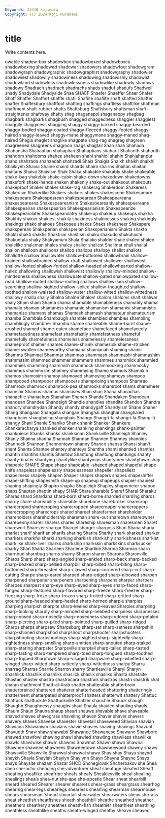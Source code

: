 ```yaml
---
Keywords: 23440 kojimura
Copyright: (C) 2024 Koji Murakami
---
```


# title

Write contents here.



owable shadow-box shadowbox shadowboxed shadowboxes shadowboxing shadowed shadower shadowers shadowfoot
shadowgram shadowgraph shadowgraphic shadowgraphist shadowgraphy shadowier shadowiest shadowily shadowiness shadowing
shadowishly shadowist shadowland shadowless shadowlessness shadowlike shadowly shadows shadowy Shadrach
shadrach shadrachs shads shaduf shadufs Shadwell shady Shadydale Shadyside Shae
SHAEF Shaefer Shaeffer Shaer Shafer Shaff Shaffer Shaffert shaffle shafii
Shafiite shafiite shaft shafted Shafter shafter Shaftesbury shaftfoot shafting shaftings
shaftless shaftlike shaftman shaftment shaft-rubber shafts Shaftsburg Shaftsbury shaftsman shaft-straightener
shaftway shafty shag shaganappi shaganappy shagbag shagbark shagbarks shagbush shagged
shaggedness shaggier shaggiest shaggily shagginess shagging shaggy shaggy-barked shaggy-bearded shaggy-bodied
shaggy-coated shaggy-fleeced shaggy-footed shaggy-haired shaggy-leaved shaggy-mane shaggymane shaggy-maned shag-haired Shagia
shaglet shaglike shagpate shag-rag shagrag shagreen shagreened shagreens shagroon shags
shagtail Shah shah Shahada Shahansha Shahaptian shahaptian Shahaptians shaharit Shaharith
shaharith shahdom shahdoms shahee shaheen shahi shahidi shahin Shahjahanpur shahs
shahzada shahzadah shahzadi Shaia Shaigia Shaikh shaikh shaikhi Shaikiyeh Shaina
Shaine shaird shairds shairn shairns Shaitan shaitan shaitans Shaiva Shaivism
Shak Shaka shakable shakably shake shakeable shake-bag shakebly shake-cabin shake-down
shakedown shakedowns shakefork shake-hands shaken shakenly shake-out shakeout shakeouts shakeproof
Shaker shaker shake-rag shakerag Shakerdom Shakeress Shakerism Shakerlike Shakers shakers
shakes shakescene Shakespeare shakespeare Shakespearean shakespearean Shakespeareana shakespeareana Shakespeareanism Shakespeareanly
shakespeareans Shakespearian shakespearian Shakespearianism Shakespearize Shakespearolater Shakespearolatry shake-up shakeup shakeups
shakha Shakhty shakier shakiest shakily shakiness shakinesses shaking shakingly shakings
shako shakoes Shakopee shakos Shaks shaksheer Shakspere shaksperean Shaksperian shaksperian
Shaksperianism Shakta shakta Shakti shakti shaktis Shaktism shaktism shaku shakudo
shakuhachi Shakuntala shaky Shakyamuni Shala Shalako shalder shale shaled shalee
shalelike shaleman shales shaley shalier shaliest Shalimar shall shallal shallon
shalloon shalloons shallop shallops shallopy shallot shallots Shallotte shallow Shallowater
shallow-bottomed shallowbrain shallow-brained shallowbrained shallow-draft shallowed shallower shallowest shallow-footed shallow-forded
shallow-headed shallowhearted shallow-hulled shallowing shallowish shallowist shallowly shallow-minded shallow-mindedness shallowness
shallowpate shallow-pated shallowpated shallow-read shallow-rooted shallow-rooting shallows shallow-sea shallow-searching shallow-sighted
shallow-soiled shallow-thoughted shallow-toothed shallow-waisted shallow-water shallow-witted shallow-wittedness shallowy shallu shally
Shalna Shalne Shalom shalom shaloms shalt shalwar shaly Sham sham
Shama shama shamable shamableness shamably shamal shamalo shaman shamaness shamanic
shamanism shamanist shamanistic shamanize shamans shamas Shamash shamash shamateur shamateurism
shamba Shambala Shambaugh shamble shambled shambles shambling shamblingly shambrier Shambu
shame shameable shame-burnt shame-crushed shamed shame-eaten shameface shamefaced shamefacedly shamefacedness
shamefast shamefastly shamefastness shameful shamefully shamefulness shameless shamelessly shamelessness shameproof
shamer shames shame-shrunk shamesick shame-stricken shame-swollen shameworthy shamiana shamianah shaming
shamir Shamma Shammai Shammar shammas shammash shammashi shammashim shammasim shammed
shammer shammers shammes shammick shammied shammies shamming shammish shammock shammocking
shammocky shammos shammosim shammy shammying Shamo shamois Shamokin shamos shamosim
shamoy shamoyed shamoying shamoys shampoo shampooed shampooer shampooers shampooing shampoos
Shamrao Shamrock shamrock shamrock-pea shamrocks shamroot shams shamsheer shamshir Shamus
shamus shamuses Shan shan Shana shanachas shanachie shanachus Shanahan Shanan
Shanda Shandaken Shandean shandean Shandee Shandeigh Shandie shandies shandite Shandon
Shandra shandry shandrydan Shandy shandy shandygaff Shandyism Shane Shaner Shang
Shangaan Shangalla shangan Shanghai shanghai shanghaied shanghaier shanghaiing shanghais Shango
Shangri-la shangri-la Shang-ti shangy Shani Shanie Shaniko Shank shank Shankar
Shankara Shankaracharya shanked shanker shanking shankings shank-painter shankpiece Shanks shanks
shanksman Shanksville Shanleigh Shanley Shanly Shanna shanna Shannah Shannan Shannen
Shanney shannies Shannock Shannon Shannontown shanny Shanon shansa Shansi shan't
shant Shanta Shantee shantey shanteys Shantha shanti shantied shanties shantih
shantihs shantis Shantow Shantung shantung shantungs shanty shanty-boater shantying shantylike
shantyman shantymen shantytown shap shapable SHAPE Shape shape shapeable -shaped
shaped shapeful shape-knife shapeless shapelessly shapelessness shapelier shapeliest shapeliness shapely
shapen Shaper shaper shapers shapes shapeshifter shape-shifting shapesmith shape-up shapeup
shapeups shapier shapiest shaping shapingly Shapiro shapka Shapleigh Shapley shapometer
shapoo shaps Shaptan shaptin shapy SHAR Shara sharable Sharaf Sharai
Sharaku Sharas shard Shardana shard-born shard-borne sharded sharding shards shardy
share shareability shareable sharebone sharebroker sharecrop sharecroped sharecroping sharecropped sharecropper
sharecroppers sharecropping sharecrops shared shareef sharefarmer shareholder shareholders shareholdership shareman
share-out shareown shareowner sharepenny sharer sharers shares shareship sharesman sharesmen
Sharet sharewort Sharezer shargar Shargel sharger shargoss Shari Sharia sharia
shariat sharif sharifian sharifs sharing Sharira Sharity shark sharked sharker
sharkers sharkful sharki sharking sharkish sharkishly sharkishness sharklet sharklike shark-liver
sharks sharkship sharkskin sharkskins sharksucker sharky Sharl Sharla Sharleen Sharlene
Sharline Sharma Sharman sharn sharnbud sharnbug sharns sharny Sharon sharon
Sharona Sharonville Sharos Sharp sharp sharp-angled sharp-ankled sharp-back sharp-backed sharp-beaked
sharp-bellied sharpbill sharp-billed sharp-biting sharp-bottomed sharp-breasted sharp-clawed sharp-cornered sharp-cut sharp-cutting
Sharpe sharp-eared sharped sharp-edged sharp-elbowed sharpen sharpened sharpener sharpeners sharpening
sharpens sharper sharpers Sharpes sharpest sharp-eye sharp-eyed sharp-eyes sharp-faced sharp-fanged
sharp-featured sharp-flavored sharp-freeze sharp-freezer sharp-freezing sharp-froze sharp-frozen sharp-fruited sharp-gritted sharp-ground
sharp-headed sharp-heeled sharp-horned sharpie sharpies sharping sharpish sharpite sharp-keeled sharp-leaved
Sharples sharpling sharp-looking sharply sharp-minded sharp-nebbed sharpness sharpnesses sharp-nosed sharp-nosedly
sharp-nosedness sharp-odored sharp-petaled sharp-piercing sharp-piled sharp-pointed sharp-quilled sharp-ridged Sharps sharps
sharpsaw Sharpsburg sharp-set sharp-setness sharpshin sharp-shinned sharpshod sharpshoot sharpshooter sharpshooters
sharpshooting sharpshootings sharp-sighted sharp-sightedly sharp-sightedness sharp-smelling sharp-smitten sharp-snouted sharp-staked sharp-staring
sharpster Sharpsville sharptail sharp-tailed sharp-tasted sharp-tasting sharp-tempered sharp-toed sharp-tongued sharp-toothed
sharp-topped Sharptown sharp-visaged sharpware sharp-whetted sharp-winged sharp-witted sharp-wittedly sharp-wittedness sharpy
Sharra sharrag Sharras Sharrie Sharron sharry Shartlesville Sharyl Sharyn shashlick
shashlik shashliks shaslick shaslik shasliks Shasta shastaite Shastan shaster shastra
shastracara shastraik shastras shastri shastrik shat shatan shathmont Shatt-al-Arab shatter
shatterable shatterbrain shatterbrained shattered shatterer shatterheaded shattering shatteringly shatterment shatterpated
shatterproof shatters shatterwit shattery Shattuc Shattuck shattuckite Shattuckville Shatzer shauchle
Shauck shaugh Shaughn Shaughnessy shaughs shaul Shaula shauled shauling shauls
Shaum Shaun Shauna shaup shauri shauwe shavable shave shaveable shaved
shavee shavegrass shaveling shaven Shaver shaver shavers shavery shaves Shavese
shavester shavetail shaveweed Shavian shavian Shaviana Shavianism shavians shavie shavies
shaving shavings Shavuot Shavuoth Shaw shaw shawabti Shawanee Shawanese Shawano
Shawboro shawed shawfowl shawing shawl shawled shawling shawlless shawllike shawls
shawlwise shawm shawms Shawmut Shawn shawn Shawna Shawnee shawnee shawnees
Shawneetown shawneewood shawny shaws Shawsville Shawville Shawwal shawwal shawy Shay
shay Shaya shayed shaykh Shayla Shaylah Shaylyn Shaylynn Shayn Shayna
Shayne Shays shays Shaysite shazam Shazar SHCD Shcheglovsk Shcherbakov she
Shea shea she-actor sheading she-adventurer sheaf sheafage sheafed Sheaff sheafing
sheaflike sheafripe sheafs sheafy Sheakleyville sheal shealing shealings sheals shea-nut
she-ape she-apostle Shear shear shearbill sheard sheared Shearer shearer shearers
shear-grass sheargrass shearhog shearing shear-legs shearlegs shearless shearling shearman shearmouse
shears shearsman 'sheart sheartail shearwater shearwaters sheas she-ass sheat sheatfish
sheatfishes sheath sheathbill sheathe sheathed sheather sheathers sheathery sheathes sheath-fish
sheathier sheathiest sheathing sheathless sheathlike sheaths sheath-winged sheathy sheave sheaved
